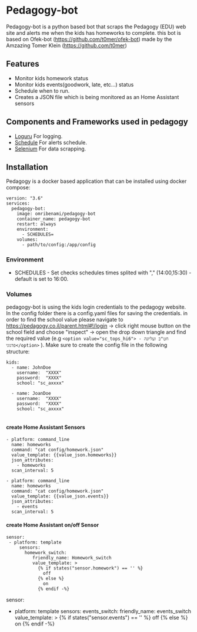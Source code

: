 # Pedagogy-bot
Pedagogy-bot is a python based bot that scraps the Pedagogy (EDU) web site and alerts me when the kids has homeworks to complete. this bot is based on Ofek-bot (https://github.com/t0mer/ofek-bot) made by the Amzazing Tomer Klein (https://github.com/t0mer)

## Features
 - Monitor kids homework status
 - Monitor kids events(goodwork, late, etc...) status
 - Schedule when to run.
 - Creates a JSON file which is being monitored as an Home Assistant sensors


## Components and Frameworks used in pedagogy
* [Loguru](https://pypi.org/project/loguru/) For logging.
* [Schedule](https://pypi.org/project/schedule/) For alerts schedule.
* [Selenium](https://selenium-python.readthedocs.io/) For data scrapping.

## Installation
Pedagogy is a docker based application that can be installed using docker compose:
```
version: "3.6"
services:
  pedagogy-bot:
    image: omribenami/pedagogy-bot
    container_name: pedagogy-bot
    restart: always
    environment:
      - SCHEDULES=
    volumes:
      - path/to/config:/app/config
```

### Environment
* SCHEDULES - Set checks schedules times splited with "," (14:00,15:30) - default is set to 16:00.

### Volumes
pedagogy-bot is using the kids login credentials to the pedagogy website.
In the config folder there is a config.yaml files for saving the credentials.
in order to find the school value please navigate to https://pedagogy.co.il/parent.html#!/login -> click right mouse button on the school field 
and choose "inspect" -> open the drop down  triangle and find the required value (e.g ```<option value="sc_tops_hi6"> חט"ב ועליונה - פדגוגי</option>``` ). 
Make sure to create the config file in the following structure:

```
kids:
  - name: JohnDoe
    username:  "XXXX"
    password:  "XXXX"
    school: "sc_axxxx"

  - name: JoanDoe
    username:  "XXXX"
    password:  "XXXX"
    school: "sc_axxxx"


```


#### create Home Assistant Sensors ###
```
- platform: command_line
  name: homeworks
  command: "cat config/homework.json"
  value_template: {{value_json.homeworks}}
  json_attributes:
    - homeworks
  scan_interval: 5
```

```
- platform: command_line
  name: homeworks
  command: "cat config/homework.json"
  value_template: {{value_json.events}}
  json_attributes:
    - events
  scan_interval: 5
```


####  create Home Assistant on/off Sensor ###

```
sensor:
 - platform: template
     sensors:
       homework_switch:
          friendly_name: Homework_switch
          value_template: >
            {% if states("sensor.homework") == '' %}
              off 
            {% else %} 
              on 
            {% endif -%}
```

sensor:
 - platform: template
     sensors:
       events_switch:
          friendly_name: events_switch
          value_template: >
            {% if states("sensor.events") == '' %}
              off 
            {% else %} 
              on 
            {% endif -%}
```
